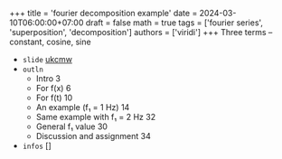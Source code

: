 +++
title = 'fourier decomposition example'
date = 2024-03-10T06:00:00+07:00
draft = false
math = true
tags = ['fourier series', 'superposition', 'decomposition']
authors = ['viridi']
+++
Three terms –constant, cosine, sine <!--more-->

+ `slide` [ukcmw](https://osf.io/ukcmw)
+ `outln`
  - Intro 3
  - For f(x)  6
  - For f(t) 10
  - An example (f₁ = 1 Hz) 14
  - Same example with f₁ = 2 Hz 32
  - General f₁ value 30
  - Discussion and assignment 34
+ `infos` []
